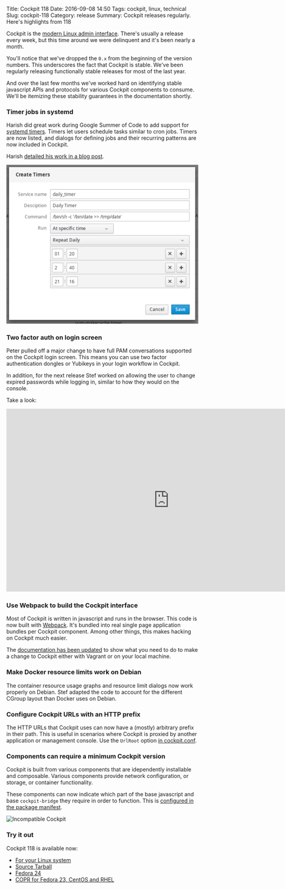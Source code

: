Title: Cockpit 118
Date: 2016-09-08 14:50
Tags: cockpit, linux, technical
Slug: cockpit-118
Category: release
Summary: Cockpit releases regularly. Here's highlights from 118

Cockpit is the [modern Linux admin interface](http://cockpit-project.org/). There's usually
a release every week, but this time around we were delinquent and it's been nearly a month.

You'll notice that we've dropped the ```0.x``` from the beginning of the
version numbers. This underscores the fact that Cockpit is stable. We've been
regularly releasing functionally stable releases for most of the last year.

And over the last few months we've worked hard on identifying stable javascript
APIs and protocols for various Cockpit components to consume. We'll be itemizing
these stability guarantees in the documentation shortly.

### Timer jobs in systemd

Harish did great work during Google Summer of Code to add support for
[systemd timers](https://www.freedesktop.org/software/systemd/man/systemd.timer.html).
Timers let users schedule tasks similar to cron jobs. Timers are now listed,
and dialogs for defining jobs and their recurring patterns are now included
in Cockpit.

Harish [detailed his work in a blog post](https://medium.com/@harishanand95/gsoc-creating-timers-in-cockpit-f4034c79df51#.wdq8gtdxc).

![Timers](images/cockpit-timers.png)

### Two factor auth on login screen

Peter pulled off a major change to have full PAM conversations supported
on the Cockpit login screen. This means you can use two factor
authentication dongles or Yubikeys in your login workflow in Cockpit.

In addition, for the next release Stef worked on allowing the user to
change expired passwords while logging in, similar to how they would
on the console.

Take a look:

<iframe width="853" height="480" src="https://www.youtube.com/embed/gXsOt6zgBs4?rel=0"
frameborder="0" allowfullscreen></iframe>

### Use Webpack to build the Cockpit interface

Most of Cockpit is written in javascript and runs in the browser. This
code is now built with [Webpack](https://webpack.github.io/). It's bundled
into real single page application bundles per Cockpit component. Among
other things, this makes hacking on Cockpit much easier.

The [documentation has been updated](https://github.com/cockpit-project/cockpit/blob/master/HACKING.md)
to show what you need to do to make a change to Cockpit either with
Vagrant or on your local machine.

### Make Docker resource limits work on Debian

The container resource usage graphs and resource limit dialogs now
work properly on Debian. Stef adapted the code to account for the different
CGroup layout than Docker uses on Debian.

### Configure Cockpit URLs with an HTTP prefix

The HTTP URLs that Cockpit uses can now have a (mostly) arbitrary prefix
in their path. This is useful in scenarios where Cockpit is proxied by
another application or management console. Use the ```UrlRoot``` option
[in cockpit.conf](http://cockpit-project.org/guide/latest/cockpit.conf.5.html).

### Components can require a minimum Cockpit version

Cockpit is built from various components that are idependently installable
and composable. Various components provide network configuration, or storage,
or container functionality.

These components can now indicate which part of the base javascript and base
```cockpit-bridge``` they require in order to function. This is
[configured in the package manifest](http://cockpit-project.org/guide/latest/packages.html#package-manifest).

![Incompatible Cockpit](images/cockpit-incompatible.png)

### Try it out

Cockpit 118 is available now:

 * [For your Linux system](http://cockpit-project.org/running.html)
 * [Source Tarball](https://github.com/cockpit-project/cockpit/releases/tag/118)
 * [Fedora 24](https://bodhi.fedoraproject.org/updates/cockpit-118-1.fc24)
 * [COPR for Fedora 23, CentOS and RHEL](https://copr.fedoraproject.org/coprs/g/cockpit/cockpit-preview/)
